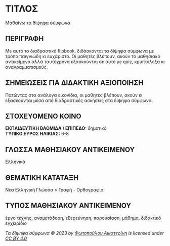 # ΤΙΤΛΟΣ
[Μαθαίνω τα δίψηφα σύμφωνα](https://fotoaik.eu/flipbooks/dipsifa/)

## ΠΕΡΙΓΡΑΦΗ
Με αυτό το διαδραστικό flipbook, διδάσκονται τα δίψηφα σύμφωνα με τρόπο παιγνιώδη κι ευχάριστο. Οι μαθητές βλέπουν, ακούν το μαθησιακό αντικείμενο αλλά ταυτόχρονα εξασκούνται σε αυτό με quiz, κρυπτόλεξα κι αναγραμματισμούς.

## ΣΗΜΕΙΩΣΕΙΣ ΓΙΑ ΔΙΔΑΚΤΙΚΗ ΑΞΙΟΠΟΙΗΣΗ
Πατώντας στα ανάλογα εικονίδια, οι μαθητές βλέπουν, ακούν κι εξασκούνται μέσα από διαδραστικές ασκήσεις στα δίψηφα σύμφωνα.

## ΣΤΟΧΕΥΟΜΕΝΟ ΚΟΙΝΟ
**ΕΚΠΑΙΔΕΥΤΙΚΗ ΒΑΘΜΙΔΑ / ΕΠΙΠΕΔΟ:** δημοτικό  
**ΤΥΠΙΚΟ ΕΥΡΟΣ ΗΛΙΚΙΑΣ:** 6-8

## ΓΛΩΣΣΑ ΜΑΘΗΣΙΑΚΟΥ ΑΝΤΙΚΕΙΜΕΝΟΥ
Ελληνικά

## ΘΕΜΑΤΙΚΗ ΚΑΤΑΤΑΞΗ
Νέα Ελληνική Γλώσσα > Γραφή - Ορθογραφία

## ΤΥΠΟΣ ΜΑΘΗΣΙΑΚΟΥ ΑΝΤΙΚΕΙΜΕΝΟΥ
έργο τέχνης, αναμετάδοση, εξερεύνηση, παρουσίαση, μάθημα, διδακτικό εγχειρίδιο

*Τα δίψηφα σύμφωνα © 2023 by [Φωτοπούλου Αικατερίνη](https://fotoaik.eu/) is licensed under [CC BY 4.0](https://creativecommons.org/licenses/by/4.0/)*
